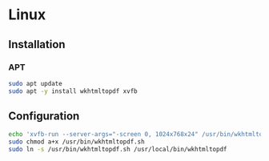 # Linux

## Installation

### APT

```sh
sudo apt update
sudo apt -y install wkhtmltopdf xvfb
```

## Configuration

```sh
echo 'xvfb-run --server-args="-screen 0, 1024x768x24" /usr/bin/wkhtmltopdf $*' | sudo tee /usr/bin/wkhtmltopdf.sh > /dev/null
sudo chmod a+x /usr/bin/wkhtmltopdf.sh
sudo ln -s /usr/bin/wkhtmltopdf.sh /usr/local/bin/wkhtmltopdf
```
